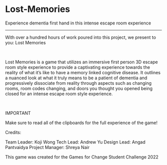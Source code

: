 # Lost-Memories
Experience dementia first hand in this intense escape room experience
- - - -

With over a hundred hours of work poured into this project, we present to you: Lost Memories

​

Lost Memories is a game that utilizes an immersive first person 3D escape room style experience to provide a captivating experience towards the reality of what it’s like to have a memory linked cognitive disease. It outlines a nuanced look at what it truly means to be a patient of dementia and progressively dissociate from reality through aspects such as changing rooms, room codes changing, and doors you thought you opened being closed for an intense escape room style experience.

​

IMPORTANT

Make sure to read all of the clipboards for the full experience of the game!


Credits:

Team Leader: Koji Wong
Tech Lead: Andrew Yu
Design Lead: Angad Pantvaidya
Project Manager: Shreya Nair




This game was created for the Games for Change Student Challenge 2022
